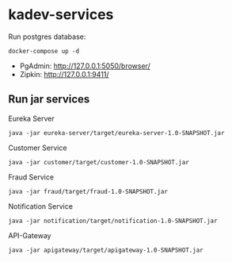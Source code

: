 # kadev-services


Run postgres database:
```
docker-compose up -d 
```

* PgAdmin: http://127.0.0.1:5050/browser/
* Zipkin: http://127.0.0.1:9411/

## Run jar services 

Eureka Server
```
java -jar eureka-server/target/eureka-server-1.0-SNAPSHOT.jar 
```

Customer Service
```
java -jar customer/target/customer-1.0-SNAPSHOT.jar 
```

Fraud Service
```
java -jar fraud/target/fraud-1.0-SNAPSHOT.jar 
```

Notification Service
```
java -jar notification/target/notification-1.0-SNAPSHOT.jar 
```

API-Gateway
```
java -jar apigateway/target/apigateway-1.0-SNAPSHOT.jar 
```
